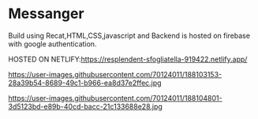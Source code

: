 # Messanger
Build using Recat,HTML,CSS,javascript  and Backend is hosted on firebase with google authentication.


HOSTED ON NETLIFY:https://resplendent-sfogliatella-919422.netlify.app/

https://user-images.githubusercontent.com/70124011/188103153-28a39b54-8689-49c1-b966-ea8d37e2ffec.jpg




https://user-images.githubusercontent.com/70124011/188104801-3d5123bd-e89b-40cd-bacc-21c133688e28.jpg
